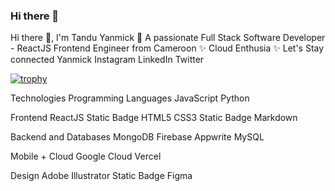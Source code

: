 ### Hi there 👋

<!--
**G-GraceCode/G-GraceCode** is a ✨ _special_ ✨ repository because its `README.md` (this file) appears on your GitHub profile.

Here are some ideas to get you started:

- 🔭 I’m currently working on ...
- 🌱 I’m currently learning ...
- 👯 I’m looking to collaborate on ...
- 🤔 I’m looking for help with ...
- 💬 Ask me about ...
- 📫 How to reach me: ...
- 😄 Pronouns: ...
- ⚡ Fun fact: ...
-->

Hi there 👋, I'm Tandu Yanmick 🙂
A passionate Full Stack Software Developer - ReactJS Frontend Engineer from Cameroon ✨ Cloud Enthusia ✨
Let's Stay connected Yanmick
Instagram LinkedIn Twitter

[![trophy](https://github-profile-trophy.vercel.app/?username=ryo-ma&theme=onedark)](https://github.com/ryo-ma/github-profile-trophy)

Technologies
Programming Languages
JavaScript Python 

Frontend
ReactJS Static Badge HTML5 CSS3 Static Badge Markdown

Backend and Databases
MongoDB Firebase Appwrite MySQL 

Mobile + Cloud
Google Cloud Vercel

Design
Adobe Illustrator Static Badge Figma

